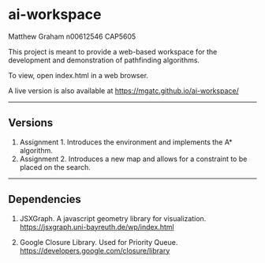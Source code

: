 # ai-workspace



Matthew Graham
n00612546
CAP5605



This project is meant to provide a web-based workspace for the development and 
demonstration of pathfinding algorithms. 

To view, open index.html in a web browser.

A live version is also available at https://mgatc.github.io/ai-workspace/



------------
Versions
------------

1.	Assignment 1.  Introduces the environment and implements the A* algorithm. 
2.  Assignment 2.  Introduces a new map and allows for a constraint to be placed on the search.



------------
Dependencies
------------

1.	JSXGraph.  A javascript geometry library for visualization. 
	https://jsxgraph.uni-bayreuth.de/wp/index.html
	
2.	Google Closure Library.  Used for Priority Queue.
	https://developers.google.com/closure/library